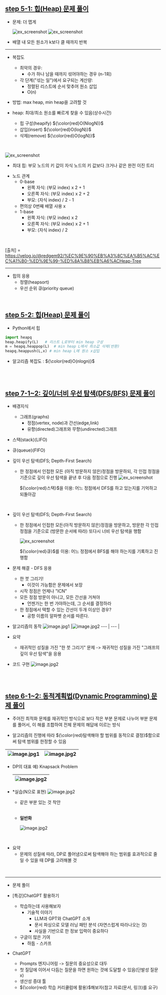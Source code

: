 ## <u>step 5-1: 힙(Heap) 문제 풀이</u>

- 문제: 더 맵게

  ![ex_screenshot](./img/1.PNG)
  ![ex_screenshot](./img/2.PNG)

- 배열 내 모든 원소가 k보다 클 때까지 반복

---

- 복잡도

  - 최악의 경우:
    - 수가 하나 남을 때까지 섞어야하는 경우 (n-1회)
  - 각 단계("섞는 일")에서 요구되는 계산량:
    - 정렬된 리스트에 순서 맞추어 원소 삽입
    - O(n)

- 방법: max heap, min heap을 고려할 것
- heap: 최대/최소 원소를 빠르게 찾을 수 있음(상수시간)

  - 힙 구성(heapify) ${\color{red}O(NlogN)}$
  - 삽입(insert) ${\color{red}O(logN)}$
  - 삭제(remove) ${\color{red}O(logN)}$

<br>

![ex_screenshot](./img/14.PNG)
<br>

- 최대 힙: 부모 노드의 키 값이 자식 노드의 키 값보다 크거나 같은
  완전 이진 트리

* 노드 관계
  - 0-base
    - 왼쪽 자식: (부모 index) x 2 + 1
    - 오른쪽 자식: (부모 index) x 2 + 2
    - 부모: (자식 index) / 2 - 1
  - 편의상 0번째 배열 사용 x
  - 1-base
    - 왼쪽 자식: (부모 index) x 2
    - 오른쪽 자식: (부모 index) x 2 + 1
    - 부모: (자식 index) / 2

<br>

[출처] = https://velog.io/@redgem92/%EC%9E%90%EB%A3%8C%EA%B5%AC%EC%A1%B0-%ED%9E%99-%ED%8A%B8%EB%A6%ACHeap-Tree

---

- 힙의 응용
  - 정렬(heapsort)
  - 우선 순위 큐(priority queue)

<br>

## <u>step 5-2: 힙(Heap) 문제 풀이</u>

- Python에서 힙

```python
import heapq
heap.heapify(L)   # 리스트 L로부터 min heap 구성
m = heapq.heappop(L)  # min heap L에서 최소값 삭제(반환)
heapq.heappush(L,x) # min heap L에 원소 x삽입

```

- 알고리즘 복잡도 : ${\color{red}O(nlogn)}$

<br>
<br>

## <u>step 7-1~2: 깊이/너비 우선 탐색(DFS/BFS) 문제 풀이</u>

- 배경지식
  - 그래프(graphs)
    - 정점(vertex, node)과 간선(edge,link)
    - 유향(directed)그래프와 무향(undirected)그래프
- 스택(stack)(LIFO)
- 큐(queue)(FIFO)

- 깊이 우선 탐색(DFS; Depth-First Search)

  - 한 정점에서 인접한 모든 (아직 방문하지 않은)정점을 방문하되, 각 인접
    정점을 기준으로 깊이 우선 탐색을 끝낸 후 다음 정점으로 진행
    ![ex_screenshot](./img/3.PNG)

    ${\color{red}스택}$을 이용: 어느 정점에서 DFS를 하고
    있는지를 기억하고 되돌아감

<br>

- 깊이 우선 탐색(DFS; Depth-First Search)

  - 한 정점에서 인접한 모든(아직 방문하지 않은)정점을 방문하고, 방문한 각
    인접 정점을 기준으로 (방문한 순서에 따라) 또다시 너비 우선
    탐색을 행함

    ![ex_screenshot](./img/4.PNG)

    ${\color{red}큐}$를 이용: 어느 정점에서 BFS를 해야 하는지를 기록하고 진행함

- 문제 해결 - DFS 응용
  - 한 붓 그리기!
    - 이것이 가능함은 문제에서 보장
  - 시작 정점은 언제나 "ICN"
  - 모든 정점 방문이 아니고, 모든 간선을 거쳐야
    - 언젠가는 한 번 가야하는데, 그 순서를 결정하라
  - 한 정점에서 택할 수 있는 간선이 두개 이상인 경우?
    - 공항 이름의 알파벳 순서를 따른다.
- 알고리즘의 동작
  ![image.jpg1](./img/5.PNG) |![image.jpg2](./img/6.PNG)
  --- | --- |
  <br>

- 요약
  - 재귀적인 성질을 가진 "한 붓 그리기" 문제
    -> 재귀적인 성질을 가진
    "그래프의 깊이 우선 탐색"을 응용
- 코드 구현
  ![image.jpg2](./img/7.PNG)

<br>
<br>

## <u>step 6-1~2: 동적계획법(Dynamic Programming) 문제 풀이</u>

- 주어진 최적화 문제를 재귀적인 방식으로 보다 작은 부분 문제로 나누어
  부분 문제를 풀어서, 이 해를 조합하여 전체 문제의 해답에 이르는 방식

- 알고리즘의 진행에 따라 ${\color{red}탐색해야 할 범위를 동적으로 결정}$함으로써 탐색
  범위를 한정할 수 있음

| ![image.jpg1](./img/8.PNG) | ![image.jpg2](./img/9.PNG) |
| -------------------------- | -------------------------- |

- DP의 대표 예) Knapsack Problem

  | ![image.jpg2](./img/10.PNG) |
  | --------------------------- |

- \*실습(N으로 표현)
  ![image.jpg2](./img/11.PNG)
  <br>

  - 같은 부분 있는 것 착안

  <br>

  - **일반화**

    ![image.jpg2](./img/13.PNG)

<br>
  
- 요약
  - 문제의 성질에 따라,
    DP로 풀어냄으로써 탐색해야 하는 범위를 효과적으로 줄일 수 있을 
    때 DP를 고려해볼 것

<br>

---

- 문제 풀이

- [특강]ChatGPT 활용하기
  - 학습하는데 사용해보자
    - 기술적 이야기
      - LLM과 GPT와 ChatGPT 소개
      - 문서 파싱으로 모델 러닝 패턴 분석 (자연스럽게
        따라나오는 것)
      - 사실을 기반으로 한 정보 입력이 중요하다
  - 구글이 많은 기여
    - 하둡 - 스카프
- ChatGPT
  - Prompts 엔지니어링 -> 질문의 중요성으로 대두
  - 첫 질답에 이어서 다듬는 질문을 하면 원하는 것에 도달할 수
    있음(단발성 질문 x)
  - 생산성 증대 툴
  - ${\color{red} 학습 커리큘럼에 활용}$해보자(참고 자료(문서, 링크)를 요구)
